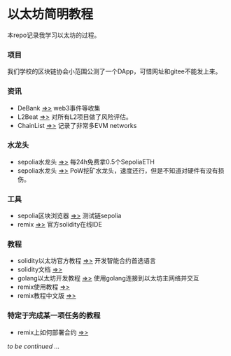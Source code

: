 # 以太坊简明教程

本repo记录我学习以太坊的过程。

### 项目

我们学校的区块链协会小范围公测了一个DApp，可惜网址和gitee不能发上来。

### 资讯

* DeBank [=>>](https://debank.com/stream?tab=hot) web3事件等收集
* L2Beat [=>>](https://l2beat.com/scaling/risk) 对所有L2项目做了风险评估。 
* ChainList [=>>](https://chainlist.org/) 记录了非常多EVM networks

### 水龙头

* sepolia水龙头 [=>>](https://sepoliafaucet.com/) 每24h免费拿0.5个SepoliaETH
* sepolia水龙头 [=>>](https://sepolia-faucet.pk910.de) PoW挖矿水龙头，速度还行，但是不知道对硬件有没有损伤。

### 工具

* sepolia区块浏览器 [=>>](https://sepolia.etherscan.io/) 测试链sepolia
* remix [=>>](https://remix.ethereum.org/#lang=zh) 官方solidity在线IDE

### 教程

* solidity以太坊官方教程 [=>>](https://docs.soliditylang.org/zh/latest/) 开发智能合约首选语言
* solidity文档 [=>>](https://docs.soliditylang.org/)
* golang以太坊开发教程 [=>>](https://goethereumbook.org/zh/) 使用golang连接到以太坊主网络并交互
* remix使用教程 [=>>](https://remix-ide.readthedocs.io/en/latest/)
* remix教程中文版 [=>>](https://remix-ide.readthedocs.io/zh_CN/latest/)

### 特定于完成某一项任务的教程

* remix上如何部署合约 [=>>](https://hackernoon.com/zh/%E4%BD%BF%E7%94%A8-remix-%E6%88%96-dapp-%E5%BC%80%E5%8F%91%E7%B3%BB%E5%88%97%E5%9C%A8-ethereums-sepolia-testnet-%E4%B8%8A%E9%83%A8%E7%BD%B2%E4%BD%A0%E7%9A%84%E6%99%BA%E8%83%BD%E5%90%88%E7%BA%A6)



*to be continued ...*
